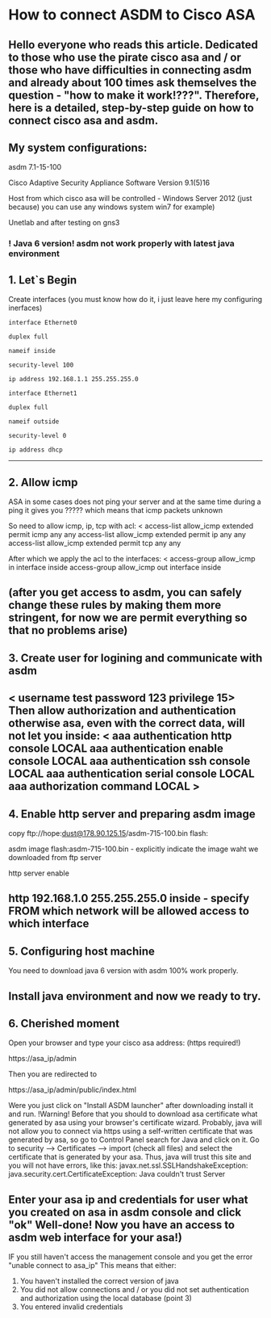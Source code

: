 # How to connect ASDM to Cisco ASA

Hello everyone who reads this article. Dedicated to those who use the pirate cisco asa and / or those who have difficulties in connecting asdm and already about 100 times ask themselves the question - "how to make it work!???". Therefore, here is a detailed, step-by-step guide on how to connect cisco asa and asdm.
---
## My system configurations: 

asdm 7.1-15-100

Cisco Adaptive Security Appliance Software Version 9.1(5)16 

Host from which cisco asa will be controlled - Windows Server 2012 (just because) you can use any windows system win7 for example) 

Unetlab and after testing on gns3 

### ! Java 6 version! asdm not work properly with latest java environment

## 1. Let`s Begin 
Create interfaces (you must know how do it, i just leave here my configuring inerfaces)

    interface Ethernet0
  
    duplex full
  
    nameif inside
  
    security-level 100
  
    ip address 192.168.1.1 255.255.255.0

    interface Ethernet1
 
    duplex full
  
    nameif outside
  
    security-level 0
  
    ip address dhcp

---
## 2. Allow icmp

ASA in some cases does not ping your server and at the same time during a ping it gives you ????? which means that icmp packets unknown 

So need to allow icmp, ip, tcp with acl:
<
access-list allow_icmp extended permit icmp any any
access-list allow_icmp extended permit ip any any
access-list allow_icmp extended permit tcp any any
>
After which we apply the acl to the interfaces:
<
access-group allow_icmp in interface inside
access-group allow_icmp out interface inside
>
(after you get access to asdm, you can safely change these rules by making them more stringent, for now we are permit everything so that no problems arise)
---
## 3. Create user for logining and communicate with asdm
< username test password 123 privilege 15>
Then allow authorization and authentication otherwise asa, even with the correct data, will not let you inside:
< aaa authentication http console LOCAL
aaa authentication enable console LOCAL
aaa authentication ssh console LOCAL
aaa authentication serial console LOCAL
aaa authorization command LOCAL >
---
## 4. Enable http server and preparing asdm image

copy ftp://hope:dust@178.90.125.15/asdm-715-100.bin flash:

asdm image flash:asdm-715-100.bin - explicitly indicate the image waht we downloaded from ftp server

http server enable

http 192.168.1.0 255.255.255.0 inside - specify FROM which network will be allowed access to which interface 
---
## 5. Configuring host machine 

You need to download java 6 version with asdm 100% work properly. 

Install java environment and now we ready to try. 
---
## 6. Cherished moment 

Open your browser and type your cisco asa address: (https required!)

https://asa_ip/admin

Then you are redirected to 

https://asa_ip/admin/public/index.html

Were you just click on "Install ASDM launcher" after downloading install it and run. 
!Warning! Before that you should to download asa certificate what generated by asa using your browser's certificate wizard. Probably, java will not allow you to connect via https using a self-written certificate that was generated by asa, so go to Control Panel search for Java and click on it. Go to security --> Certificates --> import (check all files) and select the certificate that is generated by your asa. 
Thus, java will trust this site and you will not have errors, like this:
javax.net.ssl.SSLHandshakeException: java.security.cert.CertificateException: Java couldn't trust Server 

Enter your asa ip and credentials for user what you created on asa in asdm console and click "ok"
Well-done! Now you have an access to asdm web interface for your asa!) 
---
IF you still haven't access the management console and you get the error "unable connect to asa_ip" This means that either:
1. You haven't installed the correct version of java 
2. You did not allow connections and / or you did not set authentication and authorization using the local database (point 3) 
3. You entered invalid credentials

